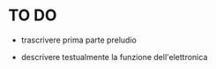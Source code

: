 # TO DO

- trascrivere prima parte preludio

- descrivere testualmente la funzione dell'elettronica
